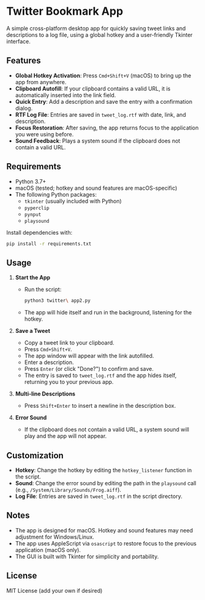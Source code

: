 # Twitter Bookmark App

A simple cross-platform desktop app for quickly saving tweet links and descriptions to a log file, using a global hotkey and a user-friendly Tkinter interface.

## Features
- **Global Hotkey Activation**: Press `Cmd+Shift+V` (macOS) to bring up the app from anywhere.
- **Clipboard Autofill**: If your clipboard contains a valid URL, it is automatically inserted into the link field.
- **Quick Entry**: Add a description and save the entry with a confirmation dialog.
- **RTF Log File**: Entries are saved in `tweet_log.rtf` with date, link, and description.
- **Focus Restoration**: After saving, the app returns focus to the application you were using before.
- **Sound Feedback**: Plays a system sound if the clipboard does not contain a valid URL.

## Requirements
- Python 3.7+
- macOS (tested; hotkey and sound features are macOS-specific)
- The following Python packages:
  - `tkinter` (usually included with Python)
  - `pyperclip`
  - `pynput`
  - `playsound`

Install dependencies with:
```bash
pip install -r requirements.txt
```

## Usage
1. **Start the App**
   - Run the script:
     ```bash
     python3 twitter\ app2.py
     ```
   - The app will hide itself and run in the background, listening for the hotkey.

2. **Save a Tweet**
   - Copy a tweet link to your clipboard.
   - Press `Cmd+Shift+V`.
   - The app window will appear with the link autofilled.
   - Enter a description.
   - Press `Enter` (or click "Done?") to confirm and save.
   - The entry is saved to `tweet_log.rtf` and the app hides itself, returning you to your previous app.

3. **Multi-line Descriptions**
   - Press `Shift+Enter` to insert a newline in the description box.

4. **Error Sound**
   - If the clipboard does not contain a valid URL, a system sound will play and the app will not appear.

## Customization
- **Hotkey**: Change the hotkey by editing the `hotkey_listener` function in the script.
- **Sound**: Change the error sound by editing the path in the `playsound` call (e.g., `/System/Library/Sounds/Frog.aiff`).
- **Log File**: Entries are saved in `tweet_log.rtf` in the script directory.

## Notes
- The app is designed for macOS. Hotkey and sound features may need adjustment for Windows/Linux.
- The app uses AppleScript via `osascript` to restore focus to the previous application (macOS only).
- The GUI is built with Tkinter for simplicity and portability.

## License
MIT License (add your own if desired) 